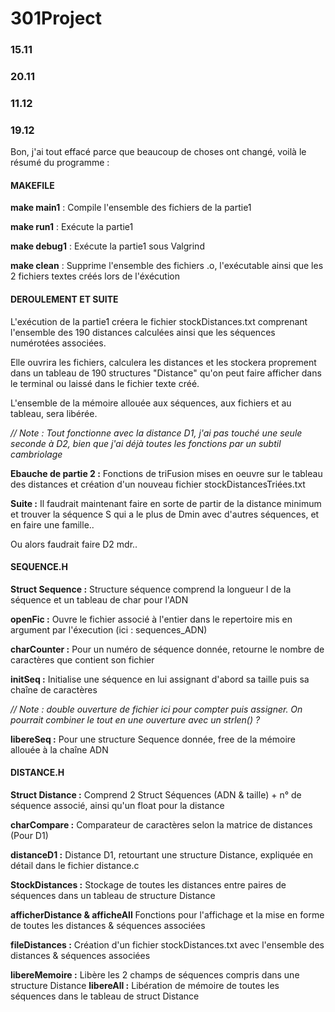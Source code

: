 # 301Project

### 15.11
 
### 20.11

### 11.12

### 19.12
Bon, j'ai tout effacé parce que beaucoup de choses ont changé, voilà le résumé du programme :

#### **MAKEFILE**
**make main1** : Compile l'ensemble des fichiers de la partie1

**make run1** : Exécute la partie1

**make debug1** : Exécute la partie1 sous Valgrind

**make clean** : Supprime l'ensemble des fichiers .o, l'exécutable ainsi que les 2 fichiers textes créés lors de l'éxécution

#### **DEROULEMENT ET SUITE**
L'exécution de la partie1 créera le fichier stockDistances.txt comprenant l'ensemble des 190 distances calculées ainsi que les séquences numérotées associées.

Elle ouvrira les fichiers, calculera les distances et les stockera proprement dans un tableau de 190 structures "Distance" qu'on peut faire afficher dans le terminal ou laissé dans le fichier texte créé.

L'ensemble de la mémoire allouée aux séquences, aux fichiers et au tableau, sera libérée.

*// Note : Tout fonctionne avec la distance D1, j'ai pas touché une seule seconde à D2, bien que j'ai déjà toutes les fonctions par un subtil cambriolage*

**Ebauche de partie 2 :** Fonctions de triFusion mises en oeuvre sur le tableau des distances et création d'un nouveau fichier stockDistancesTriées.txt

**Suite :** Il faudrait maintenant faire en sorte de partir de la distance minimum et trouver la séquence S qui a le plus de Dmin avec d'autres séquences, et en faire une famille..

Ou alors faudrait faire D2 mdr..

#### **SEQUENCE.H**
**Struct Sequence :** Structure séquence comprend la longueur l de la séquence et un tableau de char pour l'ADN

**openFic :** Ouvre le fichier associé à l'entier dans le repertoire mis en argument par l'éxecution (ici : sequences_ADN)

**charCounter :** Pour un numéro de séquence donnée, retourne le nombre de caractères que contient son fichier

**initSeq :** Initialise une séquence en lui assignant d'abord sa taille puis sa chaîne de caractères 

*// Note : double ouverture de fichier ici pour compter puis assigner. On pourrait combiner le tout en une ouverture avec un strlen() ?*

**libereSeq :** Pour une structure Sequence donnée, free de la mémoire allouée à la chaîne ADN

#### **DISTANCE.H**
**Struct Distance :** Comprend 2 Struct Séquences (ADN & taille) + n° de séquence associé, ainsi qu'un float pour la distance
	
**charCompare :** Comparateur de caractères selon la matrice de distances (Pour D1)

**distanceD1 :** Distance D1, retourtant une structure Distance, expliquée en détail dans le fichier distance.c

**StockDistances :** Stockage de toutes les distances entre paires de séquences dans un tableau de structure Distance

**afficherDistance & afficheAll** Fonctions pour l'affichage et la mise en forme de toutes les distances & séquences associées 

**fileDistances :** Création d'un fichier stockDistances.txt avec l'ensemble des distances & séquences associées

**libereMemoire :** Libère les 2 champs de séquences compris dans une structure Distance
**libereAll :** Libération de mémoire de toutes les séquences dans le tableau de struct Distance
